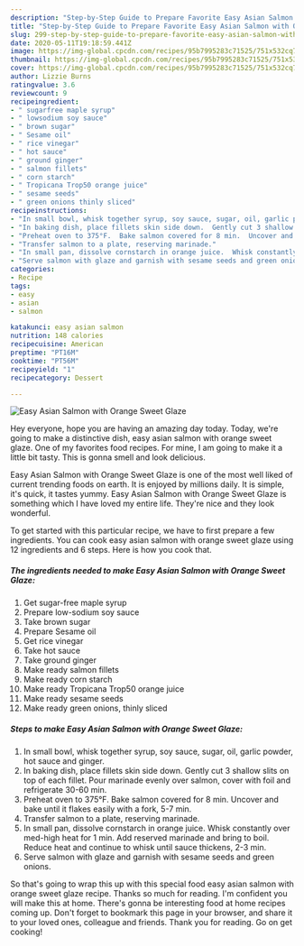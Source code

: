 ```yaml
---
description: "Step-by-Step Guide to Prepare Favorite Easy Asian Salmon with Orange Sweet Glaze"
title: "Step-by-Step Guide to Prepare Favorite Easy Asian Salmon with Orange Sweet Glaze"
slug: 299-step-by-step-guide-to-prepare-favorite-easy-asian-salmon-with-orange-sweet-glaze
date: 2020-05-11T19:18:59.441Z
image: https://img-global.cpcdn.com/recipes/95b7995283c71525/751x532cq70/easy-asian-salmon-with-orange-sweet-glaze-recipe-main-photo.jpg
thumbnail: https://img-global.cpcdn.com/recipes/95b7995283c71525/751x532cq70/easy-asian-salmon-with-orange-sweet-glaze-recipe-main-photo.jpg
cover: https://img-global.cpcdn.com/recipes/95b7995283c71525/751x532cq70/easy-asian-salmon-with-orange-sweet-glaze-recipe-main-photo.jpg
author: Lizzie Burns
ratingvalue: 3.6
reviewcount: 9
recipeingredient:
- " sugarfree maple syrup"
- " lowsodium soy sauce"
- " brown sugar"
- " Sesame oil"
- " rice vinegar"
- " hot sauce"
- " ground ginger"
- " salmon fillets"
- " corn starch"
- " Tropicana Trop50 orange juice"
- " sesame seeds"
- " green onions thinly sliced"
recipeinstructions:
- "In small bowl, whisk together syrup, soy sauce, sugar, oil, garlic powder, hot sauce and ginger."
- "In baking dish, place fillets skin side down.  Gently cut 3 shallow slits on top of each fillet.  Pour marinade evenly over salmon, cover with foil and refrigerate 30-60 min."
- "Preheat oven to 375°F.  Bake salmon covered for 8 min.  Uncover and bake until it flakes easily with a fork, 5-7 min."
- "Transfer salmon to a plate, reserving marinade."
- "In small pan, dissolve cornstarch in orange juice.  Whisk constantly over med-high heat for 1 min.  Add reserved marinade and bring to boil.  Reduce heat and continue to whisk until sauce thickens, 2-3 min."
- "Serve salmon with glaze and garnish with sesame seeds and green onions."
categories:
- Recipe
tags:
- easy
- asian
- salmon

katakunci: easy asian salmon 
nutrition: 148 calories
recipecuisine: American
preptime: "PT16M"
cooktime: "PT56M"
recipeyield: "1"
recipecategory: Dessert

---
```



![Easy Asian Salmon with Orange Sweet Glaze](https://img-global.cpcdn.com/recipes/95b7995283c71525/751x532cq70/easy-asian-salmon-with-orange-sweet-glaze-recipe-main-photo.jpg)

Hey everyone, hope you are having an amazing day today. Today, we're going to make a distinctive dish, easy asian salmon with orange sweet glaze. One of my favorites food recipes. For mine, I am going to make it a little bit tasty. This is gonna smell and look delicious.



Easy Asian Salmon with Orange Sweet Glaze is one of the most well liked of current trending foods on earth. It is enjoyed by millions daily. It is simple, it's quick, it tastes yummy. Easy Asian Salmon with Orange Sweet Glaze is something which I have loved my entire life. They're nice and they look wonderful.


To get started with this particular recipe, we have to first prepare a few ingredients. You can cook easy asian salmon with orange sweet glaze using 12 ingredients and 6 steps. Here is how you cook that.

<!--inarticleads1-->

##### The ingredients needed to make Easy Asian Salmon with Orange Sweet Glaze:

1. Get  sugar-free maple syrup
1. Prepare  low-sodium soy sauce
1. Take  brown sugar
1. Prepare  Sesame oil
1. Get  rice vinegar
1. Take  hot sauce
1. Take  ground ginger
1. Make ready  salmon fillets
1. Make ready  corn starch
1. Make ready  Tropicana Trop50 orange juice
1. Make ready  sesame seeds
1. Make ready  green onions, thinly sliced




<!--inarticleads2-->

##### Steps to make Easy Asian Salmon with Orange Sweet Glaze:

1. In small bowl, whisk together syrup, soy sauce, sugar, oil, garlic powder, hot sauce and ginger.
1. In baking dish, place fillets skin side down.  Gently cut 3 shallow slits on top of each fillet.  Pour marinade evenly over salmon, cover with foil and refrigerate 30-60 min.
1. Preheat oven to 375°F.  Bake salmon covered for 8 min.  Uncover and bake until it flakes easily with a fork, 5-7 min.
1. Transfer salmon to a plate, reserving marinade.
1. In small pan, dissolve cornstarch in orange juice.  Whisk constantly over med-high heat for 1 min.  Add reserved marinade and bring to boil.  Reduce heat and continue to whisk until sauce thickens, 2-3 min.
1. Serve salmon with glaze and garnish with sesame seeds and green onions.




So that's going to wrap this up with this special food easy asian salmon with orange sweet glaze recipe. Thanks so much for reading. I'm confident you will make this at home. There's gonna be interesting food at home recipes coming up. Don't forget to bookmark this page in your browser, and share it to your loved ones, colleague and friends. Thank you for reading. Go on get cooking!
